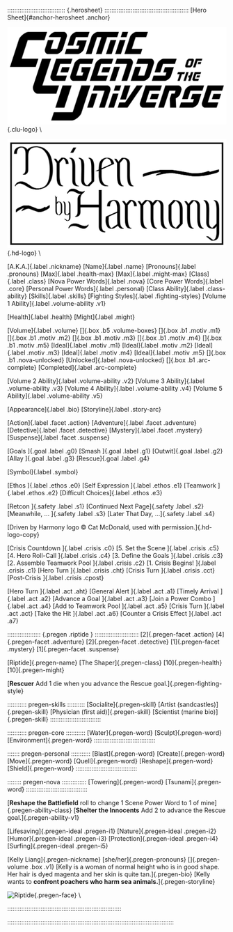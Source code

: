 ::::::::::::::::::::::::::::::::: {.herosheet} ::::::::::::::::::::::::::::::::::::::::::::::::
[Hero Sheet]{#anchor-herosheet .anchor}

![Cosmic Legends of the Universe](art/clu-logo-black-medium.png){.clu-logo} \ 

![Driven by Harmony](art/DrivenByHarmonyLogo.png){.hd-logo} \

[A.K.A.]{.label .nickname}
[Name]{.label .name}
[Pronouns]{.label .pronouns}
[Max]{.label .health-max}
[Max]{.label .might-max}
[Class]{.label .class}
[Nova Power Words]{.label .nova}
[Core Power Words]{.label .core}
[Personal Power Words]{.label .personal}
[Class Ability]{.label .class-ability}
[Skills]{.label .skills}
[Fighting Styles]{.label .fighting-styles}
[Volume 1 Ability]{.label .volume-ability .v1}

[Health]{.label .health}
[Might]{.label .might}

[Volume]{.label .volume}
[]{.box .b5 .volume-boxes}
[]{.box .b1 .motiv .m1}
[]{.box .b1 .motiv .m2}
[]{.box .b1 .motiv .m3}
[]{.box .b1 .motiv .m4}
[]{.box .b1 .motiv .m5}
[Ideal]{.label .motiv .m1}
[Ideal]{.label .motiv .m2}
[Ideal]{.label .motiv .m3}
[Ideal]{.label .motiv .m4}
[Ideal]{.label .motiv .m5}
[]{.box .b1 .nova-unlocked}
[Unlocked]{.label .nova-unlocked}
[]{.box .b1 .arc-complete}
[Completed]{.label .arc-complete}

[Volume 2 Ability]{.label .volume-ability .v2}
[Volume 3 Ability]{.label .volume-ability .v3}
[Volume 4 Ability]{.label .volume-ability .v4}
[Volume 5 Ability]{.label .volume-ability .v5}

[Appearance]{.label .bio}
[Storyline]{.label .story-arc}

[Action]{.label .facet .action}
[Adventure]{.label .facet .adventure}
[Detective]{.label .facet .detective}
[Mystery]{.label .facet .mystery}
[Suspense]{.label .facet .suspense}

[Goals ]{.goal .label .g0}
[Smash ]{.goal .label .g1}
[Outwit]{.goal .label .g2}
[Allay ]{.goal .label .g3}
[Rescue]{.goal .label .g4}

[Symbol]{.label .symbol}

[Ethos            ]{.label .ethos .e0}
[Self Expression  ]{.label .ethos .e1}
[Teamwork         ]{.label .ethos .e2}
[Difficult Choices]{.label .ethos .e3}

[Retcon             ]{.safety .label .s1}
[Continued Next Page]{.safety .label .s2}
[Meanwhile, ...     ]{.safety .label .s3}
[Later That Day, ...]{.safety .label .s4}

[Driven by Harmony logo &copy; Cat McDonald, used with permission.]{.hd-logo-copy}

[Crisis Countdown             ]{.label .crisis .c0}
[5. Set the Scene             ]{.label .crisis .c5}
[4. Hero Roll-Call            ]{.label .crisis .c4}
[3. Define the Goals          ]{.label .crisis .c3}
[2. Assemble Teamwork Pool    ]{.label .crisis .c2}
[1. Crisis Begins!            ]{.label .crisis .c1}
[Hero Turn                    ]{.label .crisis .cht}
[Crisis Turn                  ]{.label .crisis .cct}
[Post-Crisis                  ]{.label .crisis .cpost}

[Hero Turn                  ]{.label .act .aht}
[General Alert              ]{.label .act .a1}
[Timely Arrival             ]{.label .act .a2}
[Advance a Goal             ]{.label .act .a3}
[Join a Power Combo         ]{.label .act .a4}
[Add to Teamwork Pool       ]{.label .act .a5}
[Crisis Turn                ]{.label .act .act}
[Take the Hit               ]{.label .act .a6}
[Counter a Crisis Effect    ]{.label .act .a7}

::::::::::::::::::: {.pregen .riptide } :::::::::::::::::::::::::
[2]{.pregen-facet .action}
[4]{.pregen-facet .adventure}
[2]{.pregen-facet .detective}
[1]{.pregen-facet .mystery}
[1]{.pregen-facet .suspense}

[Riptide]{.pregen-name}
[The Shaper]{.pregen-class}
[10]{.pregen-health}
[10]{.pregen-might}

[**Rescuer** Add 1 die when you advance the Rescue goal.]{.pregen-fighting-style}

::::::::::: pregen-skills ::::::::::
[Socialite]{.pregen-skill}
[Artist (sandcastles)]{.pregen-skill}
[Physician (first aid)]{.pregen-skill}
[Scientist (marine bio)]{.pregen-skill}
:::::::::::::::::::::::::::::

::::::::::: pregen-core :::::::::::
[Water]{.pregen-word}
[Sculpt]{.pregen-word}
[Environment]{.pregen-word}
:::::::::::::::::::::::::::::::::::

::::::: pregen-personal :::::::::::
[Blast]{.pregen-word}
[Create]{.pregen-word}
[Move]{.pregen-word}
[Quell]{.pregen-word}
[Reshape]{.pregen-word}
[Shield]{.pregen-word}
:::::::::::::::::::::::::::::::::::

:::::::: pregen-nova ::::::::::::::
[Towering]{.pregen-word}
[Tsunami]{.pregen-word}
:::::::::::::::::::::::::::::::::::

[**Reshape the Battlefield** roll to change 1 Scene Power Word to 1 of mine]{.pregen-ability-class}
[**Shelter the Innocents** Add 2 to advance the Rescue goal.]{.pregen-ability-v1}

[Lifesaving]{.pregen-ideal .pregen-i1}
[Nature]{.pregen-ideal .pregen-i2}
[Humor]{.pregen-ideal .pregen-i3}
[Protection]{.pregen-ideal .pregen-i4}
[Surfing]{.pregen-ideal .pregen-i5}

[Kelly Liang]{.pregen-nickname}
[she/her]{.pregen-pronouns}
[]{.pregen-volume .box .v1}
[Kelly is a woman of normal height who is in good shape.
Her hair is dyed magenta and her skin is quite tan.]{.pregen-bio}
[Kelly wants to **confront poachers who harm sea animals.**]{.pregen-storyline}

![Riptide](art/jeshields/riptide_face.png){.pregen-face} \ 

:::::::::::::::::::::::::::::::::::::::::::::::::::::::::::::::::

:::::::::::::::::::::::::::::::::::::::::::::::::::::::::::::::::::::::::::::::::::::::::::::::

